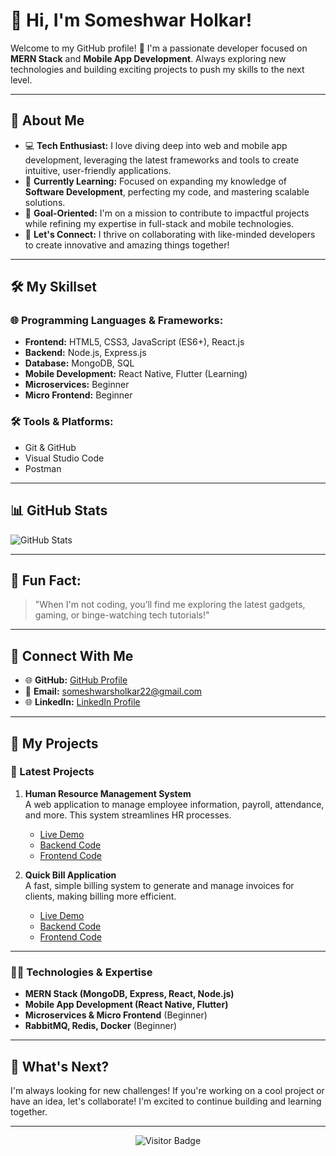 # 👋 **Hi, I'm Someshwar Holkar!**  

Welcome to my GitHub profile! 🚀 I'm a passionate developer focused on **MERN Stack** and **Mobile App Development**. Always exploring new technologies and building exciting projects to push my skills to the next level.

---

## 🌟 **About Me**  

- 💻 **Tech Enthusiast:** I love diving deep into web and mobile app development, leveraging the latest frameworks and tools to create intuitive, user-friendly applications.  
- 🌱 **Currently Learning:** Focused on expanding my knowledge of **Software Development**, perfecting my code, and mastering scalable solutions.  
- 🎯 **Goal-Oriented:** I'm on a mission to contribute to impactful projects while refining my expertise in full-stack and mobile technologies.  
- 💬 **Let's Connect:** I thrive on collaborating with like-minded developers to create innovative and amazing things together!

---

## 🛠️ **My Skillset**  

### 🌐 **Programming Languages & Frameworks:**  
- **Frontend:** HTML5, CSS3, JavaScript (ES6+), React.js  
- **Backend:** Node.js, Express.js  
- **Database:** MongoDB, SQL  
- **Mobile Development:** React Native, Flutter (Learning)  
- **Microservices:** Beginner  
- **Micro Frontend:** Beginner  

### 🛠️ **Tools & Platforms:**  
- Git & GitHub  
- Visual Studio Code  
- Postman

---

## 📊 **GitHub Stats**  

![GitHub Stats](https://camo.githubusercontent.com/30be1db046ee08a588ff940c3060e3404d4649c868e4c233fac1877fea3a62db/68747470733a2f2f6769746875622d726561646d652d73746174732e76657263656c2e6170702f6170693f757365726e616d653d686f6c6b61722d736f6d65736830312673686f775f69636f6e733d74727565267468656d653d7261646963616c266c616e67735f636f756e743d3826686964653d6373732c68746d6c)


---

## 🌟 **Fun Fact:**  

> "When I'm not coding, you’ll find me exploring the latest gadgets, gaming, or binge-watching tech tutorials!"

---

## 🔗 **Connect With Me**  

- 🌐 **GitHub:** [GitHub Profile](https://github.com/holkar-somesh01)  
- 📧 **Email:** [someshwarsholkar22@gmail.com](mailto:someshwarsholkar22@gmail.com)  
- 🌐 **LinkedIn:** [LinkedIn Profile](https://www.linkedin.com/in/someshwar-holkar-819503314?utm_source=share&utm_campaign=share_via&utm_content=profile&utm_medium=android_app)

---

## 🚀 **My Projects**  

### **📝 Latest Projects**  

1. **Human Resource Management System**  
   A web application to manage employee information, payroll, attendance, and more. This system streamlines HR processes.  
   - [Live Demo](https://human-resource-management-system-xjin.onrender.com/)  
   - [Backend Code](https://github.com/holkar-somesh01/Human-Resource-Management-Backend)  
   - [Frontend Code](https://github.com/holkar-somesh01/Human-Resource-Management-Frontend)

2. **Quick Bill Application**  
   A fast, simple billing system to generate and manage invoices for clients, making billing more efficient.  
   - [Live Demo](https://quick-billing-application.onrender.com/)  
   - [Backend Code](https://github.com/holkar-somesh01/Quick-Billing-App-Backend)  
   - [Frontend Code](https://github.com/holkar-somesh01/Quick-Billing-App-Frontend)

---

### 🧑‍💻 **Technologies & Expertise**  

- **MERN Stack (MongoDB, Express, React, Node.js)**  
- **Mobile App Development (React Native, Flutter)**  
- **Microservices & Micro Frontend** (Beginner)  
- **RabbitMQ, Redis, Docker** (Beginner)

---

## 📅 **What's Next?**  
I'm always looking for new challenges! If you're working on a cool project or have an idea, let's collaborate! I'm excited to continue building and learning together.

---

<div align="center">  
  <img src="https://visitor-badge.glitch.me/badge?page_id=holkar-somesh01" alt="Visitor Badge" />  
</div>  
